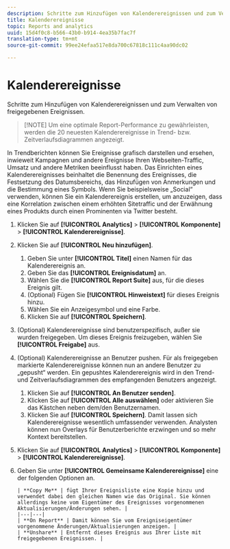 ```yaml
---
description: Schritte zum Hinzufügen von Kalenderereignissen und zum Verwalten von freigegebenen Ereignissen.
title: Kalenderereignisse
topic: Reports and analytics
uuid: 15d4f0c8-b566-43b0-b914-4ea35b7fac7f
translation-type: tm+mt
source-git-commit: 99ee24efaa517e8da700c67818c111c4aa90dc02

---
```



# Kalenderereignisse

Schritte zum Hinzufügen von Kalenderereignissen und zum Verwalten von freigegebenen Ereignissen.

> [!NOTE] Um eine optimale Report-Performance zu gewährleisten, werden die 20 neuesten Kalenderereignisse in Trend- bzw. Zeitverlaufsdiagrammen angezeigt.

In Trendberichten können Sie Ereignisse grafisch darstellen und ersehen, inwieweit Kampagnen und andere Ereignisse Ihren Webseiten-Traffic, Umsatz und andere Metriken beeinflusst haben. Das Einrichten eines Kalenderereignisses beinhaltet die Benennung des Ereignisses, die Festsetzung des Datumsbereichs, das Hinzufügen von Anmerkungen und die Bestimmung eines Symbols. Wenn Sie beispielsweise „Social“ verwenden, können Sie ein Kalenderereignis erstellen, um anzuzeigen, dass eine Korrelation zwischen einem erhöhten Sitetraffic und der Erwähnung eines Produkts durch einen Prominenten via Twitter besteht.

1. Klicken Sie auf **[!UICONTROL Analytics]** &gt; **[!UICONTROL Komponente]** &gt; **[!UICONTROL Kalenderereignisse]**.
1. Klicken Sie auf **[!UICONTROL Neu hinzufügen]**.
   1. Geben Sie unter **[!UICONTROL Titel]** einen Namen für das Kalenderereignis an.
   1. Geben Sie das **[!UICONTROL Ereignisdatum]** an.
   1. Wählen Sie die **[!UICONTROL Report Suite]** aus, für die dieses Ereignis gilt.
   1. (Optional) Fügen Sie **[!UICONTROL Hinweistext]** für dieses Ereignis hinzu.
   1. Wählen Sie ein Anzeigesymbol und eine Farbe.
   1. Klicken Sie auf **[!UICONTROL Speichern]**.
1. (Optional) Kalenderereignisse sind benutzerspezifisch, außer sie wurden freigegeben. Um dieses Ereignis freizugeben, wählen Sie **[!UICONTROL Freigabe]** aus.
1. (Optional) Kalenderereignisse an Benutzer pushen. Für als freigegeben markierte Kalenderereignisse können nun an andere Benutzer zu „gepusht“ werden. Ein gepushtes Kalenderereignis wird in den Trend- und Zeitverlaufsdiagrammen des empfangenden Benutzers angezeigt.
   1. Klicken Sie auf **[!UICONTROL An Benutzer senden]**.
   1. Klicken Sie auf **[!UICONTROL Alle auswählen]** oder aktivieren Sie das Kästchen neben dem/den Benutzernamen.
   1. Klicken Sie auf **[!UICONTROL Speichern]**.
   Damit lassen sich Kalenderereignisse wesentlich umfassender verwenden. Analysten können nun Overlays für Benutzerberichte erzwingen und so mehr Kontext bereitstellen.
1. Klicken Sie auf **[!UICONTROL Analytics]** &gt; **[!UICONTROL Komponente]** &gt; **[!UICONTROL Kalenderereignisse]**.
1. Geben Sie unter **[!UICONTROL Gemeinsame Kalenderereignisse]** eine der folgenden Optionen an.

       | **Copy Me** | fügt Ihrer Ereignisliste eine Kopie hinzu und verwendet dabei den gleichen Namen wie das Original. Sie können allerdings keine vom Eigentümer des Ereignisses vorgenommenen Aktualisierungen/Änderungen sehen. |
       |---|---|
       | **On Report** | Damit können Sie vom Ereigniseigentümer vorgenommene Änderungen/Aktualisierungen anzeigen. |
       | **Unshare** | Entfernt dieses Ereignis aus Ihrer Liste mit freigegebenen Ereignissen. |
   
